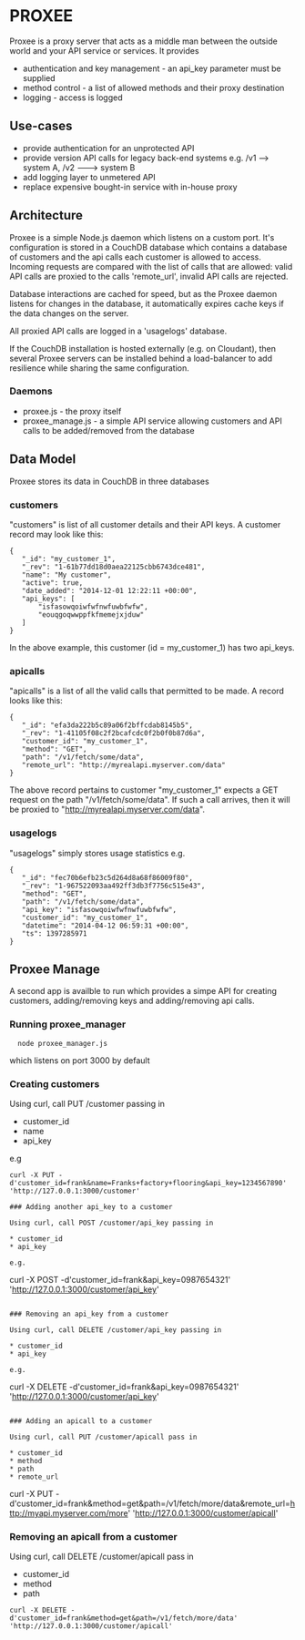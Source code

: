# PROXEE

Proxee is a proxy server that acts as a middle man between the outside world and your API service or services. It provides

* authentication and key management - an api_key parameter must be supplied
* method control - a list of allowed methods and their proxy destination
* logging - access is logged

## Use-cases

* provide authentication for an unprotected API
* provide version API calls for legacy back-end systems e.g. /v1 --> system A, /v2 ---> system B
* add logging layer to unmetered API
* replace expensive bought-in service with in-house proxy

## Architecture

Proxee is a simple Node.js daemon which listens on a custom port. It's configuration is stored in a CouchDB database which contains a database of customers and the api calls each customer is allowed to access. Incoming requests are compared with the list of calls that are allowed: valid API calls are proxied to the calls 'remote_url', invalid API calls are rejected. 

Database interactions are cached for speed, but as the Proxee daemon listens for changes in the database, it automatically expires cache keys if the data changes on the server.

All proxied API calls are logged in a 'usagelogs' database.

If the CouchDB installation is hosted externally (e.g. on Cloudant), then several Proxee servers can be installed behind a load-balancer to add resilience while sharing the same configuration.

### Daemons

* proxee.js - the proxy itself
* proxee_manage.js - a simple API service allowing customers and API calls to be added/removed from the database

## Data Model

Proxee stores its data in CouchDB in three databases

### customers 

"customers" is list of all customer details and their API keys. A customer record may look like this:

```
{
   "_id": "my_customer_1",
   "_rev": "1-61b77dd18d0aea22125cbb6743dce481",
   "name": "My customer",
   "active": true,
   "date_added": "2014-12-01 12:22:11 +00:00",
   "api_keys": [
       "isfasowqoiwfwfnwfuwbfwfw",
       "eouqgoqwwppfkfmemejxjduw"
   ]
}
```

In the above example, this customer (id = my_customer_1) has two api_keys.

### apicalls

"apicalls" is a list of all the valid calls that permitted to be  made. A record looks like this:

```
{
   "_id": "efa3da222b5c89a06f2bffcdab8145b5",
   "_rev": "1-41105f08c2f2bcafcdc0f2b0f0b87d6a",
   "customer_id": "my_customer_1",
   "method": "GET",
   "path": "/v1/fetch/some/data",
   "remote_url": "http://myrealapi.myserver.com/data"
}
```

The above record pertains to customer "my_customer_1" expects a GET request on the path "/v1/fetch/some/data". If such a call arrives, then it will be proxied to "http://myrealapi.myserver.com/data".

### usagelogs

"usagelogs" simply stores usage statistics e.g.

```
{
   "_id": "fec70b6efb23c5d264d8a68f86009f80",
   "_rev": "1-967522093aa492ff3db3f7756c515e43",
   "method": "GET",
   "path": "/v1/fetch/some/data",
   "api_key": "isfasowqoiwfwfnwfuwbfwfw",
   "customer_id": "my_customer_1",
   "datetime": "2014-04-12 06:59:31 +00:00",
   "ts": 1397285971
}
```

## Proxee Manage

A second app is availble to run which provides a simpe API for creating customers, adding/removing keys and adding/removing api calls.

### Running proxee_manager

```
  node proxee_manager.js 
```

which listens on port 3000 by default

### Creating customers

Using curl, call PUT /customer passing in

* customer_id
* name
* api_key

e.g

```
curl -X PUT -d'customer_id=frank&name=Franks+factory+flooring&api_key=1234567890' 'http://127.0.0.1:3000/customer'

### Adding another api_key to a customer

Using curl, call POST /customer/api_key passing in

* customer_id
* api_key

e.g.

```
 curl -X POST -d'customer_id=frank&api_key=0987654321' 'http://127.0.0.1:3000/customer/api_key'
```

### Removing an api_key from a customer 

Using curl, call DELETE /customer/api_key passing in

* customer_id
* api_key

e.g.

```
curl -X DELETE -d'customer_id=frank&api_key=0987654321' 'http://127.0.0.1:3000/customer/api_key'
```

### Adding an apicall to a customer

Using curl, call PUT /customer/apicall pass in

* customer_id
* method
* path
* remote_url

```
curl -X PUT -d'customer_id=frank&method=get&path=/v1/fetch/more/data&remote_url=http://myapi.myserver.com/more' 'http://127.0.0.1:3000/customer/apicall'

### Removing an apicall from a customer

Using curl, call DELETE /customer/apicall pass in

* customer_id
* method
* path

```
curl -X DELETE -d'customer_id=frank&method=get&path=/v1/fetch/more/data' 'http://127.0.0.1:3000/customer/apicall'
```


